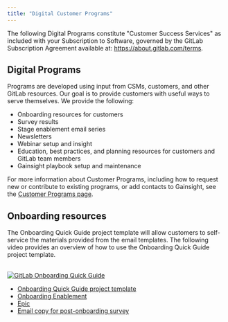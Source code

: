 ```yaml
---
title: "Digital Customer Programs"
---
```


The following Digital Programs constitute "Customer Success Services" as included with your Subscription to Software, governed by the GitLab Subscription Agreement available at: https://about.gitlab.com/terms. 

## Digital Programs

Programs are developed using input from CSMs, customers, and other GitLab resources. Our goal is to provide customers with useful ways to serve themselves. We provide the following:

- Onboarding resources for customers
- Survey results
- Stage enablement email series
- Newsletters
- Webinar setup and insight
- Education, best practices, and planning resources for customers and GitLab team members
- Gainsight playbook setup and maintenance

For more information about Customer Programs, including how to request new or contribute to existing programs, or add contacts to Gainsight, see the [Customer Programs page](/handbook/sales/field-operations/customer-success-operations/cs-ops-programs/).

## Onboarding resources

The Onboarding Quick Guide project template will allow customers to self-service the materials provided from the email templates. The following video provides an overview of how to use the Onboarding Quick Guide project template.<br><br>

[![GitLab Onboarding Quick Guide](https://i.imgur.com/p3ZPslJ.png)](https://youtu.be/I0_VMLNpA_A "GitLab Onboarding Quick Guide")
<br>

- [Onboarding Quick Guide project template](https://gitlab.com/gitlab-com/cs-tools/gitlab-cs-tools/onboarding-quick-guide)
- [Onboarding Enablement](https://gitlab.com/gitlab-com/sales-team/field-operations/customer-success-operations/-/issues/320)
- [Epic](https://gitlab.com/groups/gitlab-com/customer-success/-/epics/65)
- [Email copy for post-onboarding survey](https://docs.google.com/document/d/1B3RV2RuUkb3RzuQeNUTDz1BnpZLRwInnb_igm4ra7aw/edit?usp=sharing)
